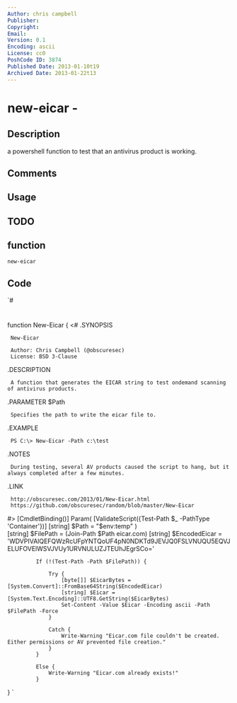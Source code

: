 ```yaml
---
Author: chris campbell
Publisher: 
Copyright: 
Email: 
Version: 0.1
Encoding: ascii
License: cc0
PoshCode ID: 3874
Published Date: 2013-01-10t19
Archived Date: 2013-01-22t13
---
```


# new-eicar - 

## Description

a powershell function to test that an antivirus product is working.

## Comments



## Usage



## TODO



## function

`new-eicar`

## Code

`#
 #
 function New-Eicar {
 <#
 .SYNOPSIS
  
     New-Eicar
        
     Author: Chris Campbell (@obscuresec)
     License: BSD 3-Clause
     
 .DESCRIPTION
 
     A function that generates the EICAR string to test ondemand scanning of antivirus products.
 
 .PARAMETER $Path
 
     Specifies the path to write the eicar file to.
 
 .EXAMPLE
 
     PS C:\> New-Eicar -Path c:\test 
 
 .NOTES
 
     During testing, several AV products caused the script to hang, but it always completed after a few minutes.
 
 .LINK
 
     http://obscuresec.com/2013/01/New-Eicar.html
     https://github.com/obscuresec/random/blob/master/New-Eicar
     
 #>
     [CmdletBinding()] Param(
         [ValidateScript({Test-Path $_ -PathType 'Container'})] 
         [string] 
         $Path = "$env:temp\"
         )            
             [string] $FilePath = (Join-Path $Path eicar.com)
             [string] $EncodedEicar = 'WDVPIVAlQEFQWzRcUFpYNTQoUF4pN0NDKTd9JEVJQ0FSLVNUQU5EQVJELUFOVElWSVJVUy1URVNULUZJTEUhJEgrSCo='
 
             If (!(Test-Path -Path $FilePath)) {
 
                 Try {
                     [byte[]] $EicarBytes = [System.Convert]::FromBase64String($EncodedEicar)
                     [string] $Eicar = [System.Text.Encoding]::UTF8.GetString($EicarBytes)
                     Set-Content -Value $Eicar -Encoding ascii -Path $FilePath -Force 
                 }
 
                 Catch {
                     Write-Warning "Eicar.com file couldn't be created. Either permissions or AV prevented file creation."
                 }
             }
             
             Else {
                 Write-Warning "Eicar.com already exists!"
             }
 
 }
`

